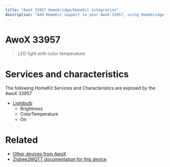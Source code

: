 ```yaml
---
title: "AwoX 33957 Homebridge/HomeKit integration"
description: "Add HomeKit support to your AwoX 33957, using Homebridge, Zigbee2MQTT and homebridge-z2m."
---
```

<!---
This file has been GENERATED using src/docgen/docgen.ts
DO NOT EDIT THIS FILE MANUALLY!
-->
# AwoX 33957
> LED light with color temperature


# Services and characteristics
The following HomeKit Services and Characteristics are exposed by
the AwoX 33957

* [Lightbulb](../../light.md)
  * Brightness
  * ColorTemperature
  * On


# Related
* [Other devices from AwoX](../index.md#awox)
* [Zigbee2MQTT documentation for this device](https://www.zigbee2mqtt.io/devices/33957.html)